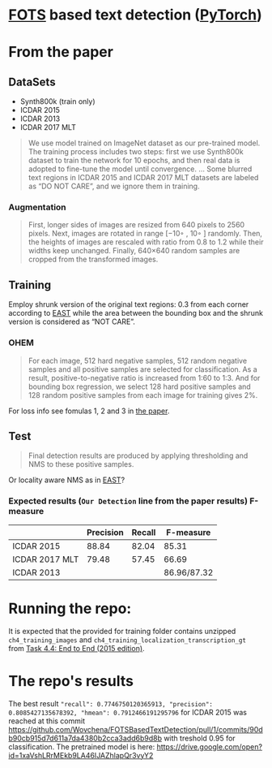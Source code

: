 # [FOTS](https://arxiv.org/abs/1801.01671) based text detection ([PyTorch](https://pytorch.org/))
# From the paper
## DataSets
* Synth800k (train only)
* ICDAR 2015
* ICDAR 2013
* ICDAR 2017 MLT
> We use model trained on ImageNet dataset as our pre-trained model. The training process includes two steps: first we use Synth800k dataset to train the network for 10 epochs, and then real data is adopted to fine-tune the model until convergence. ... Some blurred text regions in ICDAR 2015 and ICDAR 2017 MLT datasets are labeled as “DO NOT CARE”, and we ignore them in training.
### Augmentation
> First, longer sides of images are resized from 640 pixels to 2560 pixels. Next, images are rotated in range [−10◦ , 10◦ ] randomly. Then, the heights of images are rescaled with ratio from 0.8 to 1.2 while their widths keep unchanged. Finally, 640×640 random samples are cropped from the transformed images.
## Training
Employ shrunk version of the original text regions: 0.3 from each corner according to [EAST](https://arxiv.org/abs/1704.03155v2) while the area between the bounding box and the shrunk version is considered as “NOT CARE”.
### OHEM
> For each image, 512 hard negative samples, 512 random negative samples and all positive samples are selected for classification. As a result, positive-to-negative ratio is increased from 1:60 to 1:3. And for bounding box regression, we select 128 hard positive samples and 128 random positive samples from each image for training gives 2%.

For loss info see fomulas 1, 2 and 3 in [the paper](https://arxiv.org/abs/1801.01671).
## Test
> Final detection results are produced by applying thresholding and NMS to these positive samples.

Or locality aware NMS as in [EAST](https://arxiv.org/abs/1704.03155v2)?
### Expected results (`Our Detection` line from the paper results) F-measure
||Precision|Recall|F-measure|
|-|-|-|-|
|ICDAR 2015|88.84|82.04|85.31|
ICDAR 2017 MLT|79.48|57.45|66.69|
ICDAR 2013|||86.96/87.32|
# Running the repo:
It is expected that the provided for training folder contains unzipped `ch4_training_images` and `ch4_training_localization_transcription_gt` from [Task 4.4: End to End (2015 edition)](http://rrc.cvc.uab.es/?ch=4&com=downloads).
# The repo's results
The best result `"recall": 0.7746750120365913, "precision": 0.8085427135678392, "hmean": 0.7912466191295796` for ICDAR 2015 was reached at this commit https://github.com/Wovchena/FOTSBasedTextDetection/pull/1/commits/90db90cb915d7d611a7da4380b2cca3add6b9d8b with treshold 0.95 for classification. The pretrained model is here: https://drive.google.com/open?id=1xaVshLRrMEkb9LA46IJAZhlapQr3vyY2
